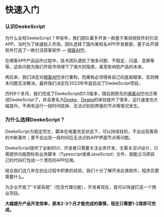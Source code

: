 
# 快速入门

### 认识DeekeScript

为什么会有DeekeScript？早些年，我们团队着手开发一款基于某视频软件的引流APP。当时为了快速投入市场，团队选择了国内某知名APP开发框架，基于此开源软件打造了一款引流获客软件 — [嘀客APP](https://github.com/DeekeScript/ad-dke)。

在嘀客APP产品运作过程中，技术团队遇到了很多问题、不稳定、闪退、息屏等等。这些问题为我们开拓市场埋下了很大的隐患，甚至影响到产品的未来。

再后来，我们决定对[嘀客APP](https://github.com/DeekeScript/ad-dke)进行重构，而重构必须得有自己的底层框架，否则根本问题无法解决。最终我们决定在2023年年底启动了DeekeScript项目。

历时6个多月，我们完成了DeekeScript的1.0版本，随后把原先的[嘀客APP](https://github.com/DeekeScript/ad-dke)也迁移进DeekeScript了，并且更名为[Deeke](https://github.com/DeekeScript/ad-deeke)，[Deeke](https://github.com/DeekeScript/ad-deeke)的体验提升了很多，运行速度也大幅提升。不再有运行一段时间挂掉、无法识别到界面的节点等情况发生。

### 为什么选择DeekeScript？

DeekeScript为稳定而生，脚本在电量充足状态下，可以持续挂机，不会出现离奇的中断事件；更不会出现一段时间后无法识别APP界面节点等问题。

DeekeScript提供了全新的UI，开发者只需要关注业务开发，无需关注UI设计，只需提供功能图标和业务脚本（Typescript或者JavaScript）文件，就能立马把自己的代码打包成一个漂亮的APP应用。

结合我们这几年在创业过程中积累的经验，我们十分了解开发此类软件，程序员更需要什么。

为企业开放了“卡密系统”（包含代理功能），开发者现在，就可以快速打造一个商业项目。

<strong>大幅提升产品开发效率，原本2-3个月才能完成的事情，现在只需要1-2周即可完成。</strong>
